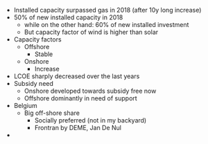 - Installed capacity surpassed gas in 2018 (after 10y long increase)
- 50% of new installed capacity in 2018
	- while on the other hand: 60% of new installed investment
	- But capacity factor of wind is higher than solar
- Capacity factors
	- Offshore
		- Stable
	- Onshore
		- Increase
- LCOE sharply decreased over the last years
- Subsidy need
	- Onshore developed towards subsidy free now
	- Offshore dominantly in need of support
- Belgium
	- Big off-shore share
		- Socially preferred (not in my backyard)
		- Frontran by DEME, Jan De Nul
-